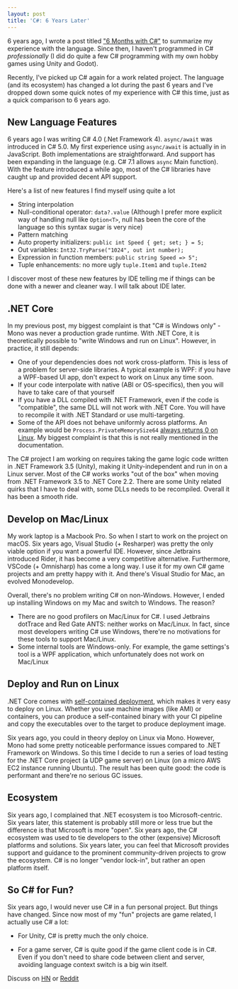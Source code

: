 ```yaml
---
layout: post
title: 'C#: 6 Years Later'
---
```


6 years ago, I wrote a post titled ["6 Months with C#"](https://ruoyusun.com/2013/03/10/6-months-with-c-sharp.html) to summarize my experience with the language. Since then, I haven't programmed in C# *professionally* (I did do quite a few C# programming with my own hobby games using Unity and Godot).

Recently, I've picked up C# again for a work related project. The language (and its ecosystem) has changed a lot during the past 6 years and I've dropped down some quick notes of my experience with C# this time, just as a quick comparison to 6 years ago.

## New Language Features

6 years ago I was writing C# 4.0 (.Net Framework 4). `async/await` was introduced in C# 5.0. My first experience using `async/await` is actually in in JavaScript. Both implementations are straightforward. And support has been expanding in the language (e.g. C# 7.1 allows `async` Main function). With the feature introduced a while ago, most of the C# libraries have caught up and provided decent API support.

Here's a list of new features I find myself using quite a lot

- String interpolation
- Null-conditional operator: `data?.value` (Although I prefer more explicit way of handling null like `Option<T>`, null has been the core of the language so this syntax sugar is very nice)
- Pattern matching
- Auto property initializers: `public int Speed { get; set; } = 5;`
- Out variables: `Int32.TryParse("1024", out int number);`
- Expression in function members: `public string Speed => 5";`
- Tuple enhancements: no more ugly `tuple.Item1` and `tuple.Item2`

I discover most of these new features by IDE telling me if things can be done with a newer and cleaner way. I will talk about IDE later.

## .NET Core 

In my previous post, my biggest complaint is that "C# is Windows only" - Mono was never a production grade runtime. With .NET Core, it is theoretically possible to "write Windows and run on Linux". However, in practice, it still depends:

- One of your dependencies does not work cross-platform. This is less of a problem for server-side libraries. A typical example is WPF: if you have a WPF-based UI app, don't expect to work on Linux any time soon.
- If your code interpolate with native (ABI or OS-specifics), then you will have to take care of that yourself
- If you have a DLL compiled with .NET Framework, even if the code is "compatible", the same DLL will not work with .NET Core. You will have to recompile it with .NET Standard or use multi-targeting.
- Some of the API does not behave uniformly across platforms. An example would be `Process.PrivateMemorySize64` [always returns 0 on Linux](https://github.com/dotnet/corefx/blob/master/src/System.Diagnostics.Process/src/System/Diagnostics/ProcessManager.Linux.cs#L140). My biggest complaint is that this is not really mentioned in the documentation.

The C# project I am working on requires taking the game logic code written in .NET Framework 3.5 (Unity), making it Unity-independent and run in on a Linux server. Most of the C# works works "out of the box" when moving from .NET Framework 3.5 to .NET Core 2.2. There are some Unity related quirks that I have to deal with, some DLLs needs to be recompiled. Overall it has been a smooth ride.

## Develop on Mac/Linux

My work laptop is a Macbook Pro. So when I start to work on the project on macOS. Six years ago, Visual Studio (+ Resharper) was pretty the only viable option if you want a powerful IDE. However, since Jetbrains introduced Rider, it has become a very competitive alternative. Furthermore, VSCode (+ Omnisharp) has come a long way. I use it for my own C# game projects and am pretty happy with it. And there's Visual Studio for Mac, an evolved Monodevelop.

Overall, there's no problem writing C# on non-Windows. However, I ended up installing Windows on my Mac and switch to Windows. The reason?

- There are no good profilers on Mac/Linux for C#. I used Jetbrains dotTrace and Red Gate ANTS: neither works on Mac/Linux. In fact, since most developers writing C# use Windows, there're no motivations for these tools to support Mac/Linux.
- Some internal tools are Windows-only. For example, the game settings's tool is a WPF application, which unfortunately does not work on Mac/Linux

## Deploy and Run on Linux

.NET Core comes with [self-contained deployment](https://docs.microsoft.com/en-us/dotnet/core/deploying/#self-contained-deployments-scd), which makes it very easy to deploy on Linux. Whether you use machine images (like AMI) or containers, you can produce a self-contained binary with your CI pipeline and copy the executables over to the target to produce deployment image.

Six years ago, you could in theory deploy on Linux via Mono. However, Mono had some pretty noticeable performance issues compared to .NET Framework on Windows. So this time I decide to run a series of load testing for the .NET Core project (a UDP game server) on Linux (on a micro AWS EC2 instance running Ubuntu). The result has been quite good: the code is performant and there're no serious GC issues.

## Ecosystem

Six years ago, I complained that .NET ecosystem is too Microsoft-centric. Six years later, this statement is probably still more or less true but the difference is that Microsoft is more "open". Six years ago, the C# ecosystem was used to tie developers to the other (expensive) Microsoft platforms and solutions. Six years later, you can feel that Microsoft provides support and guidance to the prominent community-driven projects to grow the ecosystem. C# is no longer "vendor lock-in", but rather an open platform itself.

## So C# for Fun? 

Six years ago, I would never use C# in a fun personal project. But things have changed. Since now most of my "fun" projects are game related, I actually use C# a lot:

- For Unity, C# is pretty much the only choice. 

- For a game server, C# is quite good if the game client code is in C#. Even if you don't need to share code between client and server, avoiding language context switch is a big win itself.

Discuss on [HN](https://news.ycombinator.com/item?id=19416459) or [Reddit](https://www.reddit.com/r/csharp/comments/b29re9/c_6_years_later/)